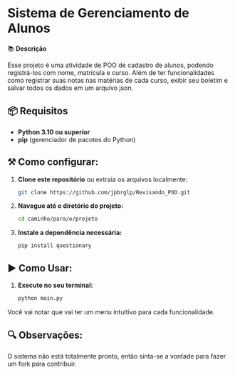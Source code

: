 # Sistema de Gerenciamento de Alunos

📚 **Descrição**

Esse projeto é uma atividade de POO de cadastro de alunos, podendo registrá-los com nome, matrícula e curso. Além de ter funcionalidades como registrar suas notas nas matérias de cada curso, exibir seu boletim e salvar todos os dados em um arquivo json.

## 📦 Requisitos

- **Python 3.10 ou superior**
- **pip** (gerenciador de pacotes do Python)

## ⚒️ Como configurar: 

1. **Clone este repositório** ou extraia os arquivos localmente:
   
   ```bash
   git clone https://github.com/jpbrglp/Revisando_POO.git
2. **Navegue até o diretório do projeto:**
   ```bash
   cd caminho/para/o/projeto
3. **Instale a dependência necessária:**
   ```bash
   pip install questionary
## ▶️ Como Usar:
1. **Execute no seu terminal:**
   ```bash
   python main.py
Você vai notar que vai ter um menu intuitivo para cada funcionalidade.
## 🔍 Observações:
 O sistema não está totalmente pronto, então sinta-se a vontade para fazer um fork para contribuir.
